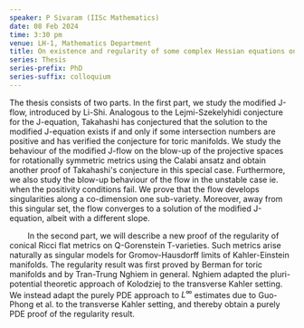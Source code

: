 ```yaml
---
speaker: P Sivaram (IISc Mathematics)
date: 08 Feb 2024
time: 3:30 pm
venue: LH-1, Mathematics Department
title: On existence and regularity of some complex Hessian equations on Kahler and transverse Kahler manifolds
series: Thesis
series-prefix: PhD
series-suffix: colloquium
---
```


The thesis consists of two parts. In the first part, we study the modified J-flow,  introduced by Li-Shi. Analogous to the Lejmi-Szekelyhidi conjecture for the J-equation, 
Takahashi has conjectured that the solution to the modified J-equation exists if and only if some intersection numbers are positive and has verified the conjecture for 
toric manifolds. We study the behaviour of the modified J-flow on the blow-up of the projective spaces for rotationally symmetric metrics using the Calabi ansatz and obtain 
another proof of Takahashi's conjecture in this special case. Furthermore, we also study the blow-up behaviour of the flow in the unstable case ie. when the positivity conditions fail.
We prove that the flow develops singularities along a co-dimension one sub-variety. Moreover, away from this singular set, the flow converges to a solution of the modified J-equation, 
albeit with a different slope.



      
In the second part, we will describe a new proof of the regularity of conical Ricci flat metrics on Q-Gorenstein T-varieties. Such metrics arise naturally as singular 
models for Gromov-Hausdorff limits of Kahler-Einstein manifolds. The regularity result was first proved by Berman for toric manifolds and by Tran-Trung Nghiem in general. 
Nghiem adapted the pluri-potential theoretic approach of Kolodziej to the transverse Kahler setting. We instead adapt the purely PDE approach to $L^\infty$ estimates due to 
Guo-Phong et al. to the transverse Kahler setting, and thereby obtain a purely PDE proof of the regularity result. 
